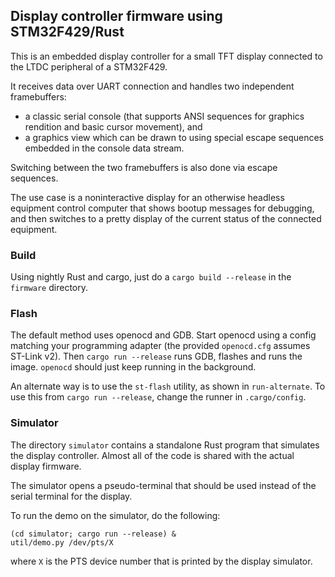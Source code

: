 ## Display controller firmware using STM32F429/Rust

This is an embedded display controller for a small TFT display
connected to the LTDC peripheral of a STM32F429.

It receives data over UART connection and handles two independent
framebuffers:

* a classic serial console (that supports ANSI sequences for
  graphics rendition and basic cursor movement), and
* a graphics view which can be drawn to using special escape
  sequences embedded in the console data stream.

Switching between the two framebuffers is also done via escape
sequences.

The use case is a noninteractive display for an otherwise headless
equipment control computer that shows bootup messages for debugging,
and then switches to a pretty display of the current status of the
connected equipment.

### Build

Using nightly Rust and cargo, just do a `cargo build --release` in
the `firmware` directory.

### Flash

The default method uses openocd and GDB.  Start openocd using a config
matching your programming adapter (the provided `openocd.cfg` assumes
ST-Link v2).  Then `cargo run --release` runs GDB, flashes and runs
the image.  `openocd` should just keep running in the background.

An alternate way is to use the `st-flash` utility, as shown in
`run-alternate`.  To use this from `cargo run --release`, change the
runner in `.cargo/config`.

### Simulator

The directory `simulator` contains a standalone Rust program that
simulates the display controller.  Almost all of the code is shared
with the actual display firmware.

The simulator opens a pseudo-terminal that should be used instead of
the serial terminal for the display.

To run the demo on the simulator, do the following:

```
(cd simulator; cargo run --release) &
util/demo.py /dev/pts/X
```

where `X` is the PTS device number that is printed by the display
simulator.
